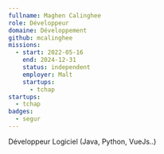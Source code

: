 ```yaml
---
fullname: Maghen Calinghee
role: Développeur
domaine: Développement
github: mcalinghee
missions:
  - start: 2022-05-16
    end: 2024-12-31
    status: independent
    employer: Malt
    startups:
      - tchap
startups:
  - tchap
badges:
  - segur
---
```

Développeur Logiciel (Java, Python, VueJs..)